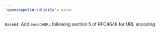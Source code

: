 ```yaml
---
'openzeppelin-solidity': minor
---
```


`Base64`: Add `encodeURL` following section 5 of RFC4648 for URL encoding
